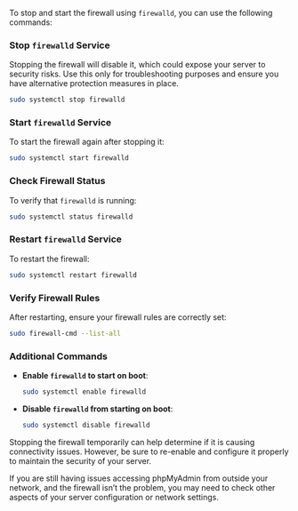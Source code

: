 To stop and start the firewall using `firewalld`, you can use the following commands:

### **Stop `firewalld` Service**
Stopping the firewall will disable it, which could expose your server to security risks. Use this only for troubleshooting purposes and ensure you have alternative protection measures in place.

```bash
sudo systemctl stop firewalld
```

### **Start `firewalld` Service**
To start the firewall again after stopping it:

```bash
sudo systemctl start firewalld
```

### **Check Firewall Status**
To verify that `firewalld` is running:

```bash
sudo systemctl status firewalld
```

### **Restart `firewalld` Service**
To restart the firewall:

```bash
sudo systemctl restart firewalld
```

### **Verify Firewall Rules**
After restarting, ensure your firewall rules are correctly set:

```bash
sudo firewall-cmd --list-all
```

### **Additional Commands**
- **Enable `firewalld` to start on boot**:
  ```bash
  sudo systemctl enable firewalld
  ```

- **Disable `firewalld` from starting on boot**:
  ```bash
  sudo systemctl disable firewalld
  ```

Stopping the firewall temporarily can help determine if it is causing connectivity issues. However, be sure to re-enable and configure it properly to maintain the security of your server.

If you are still having issues accessing phpMyAdmin from outside your network, and the firewall isn’t the problem, you may need to check other aspects of your server configuration or network settings.
